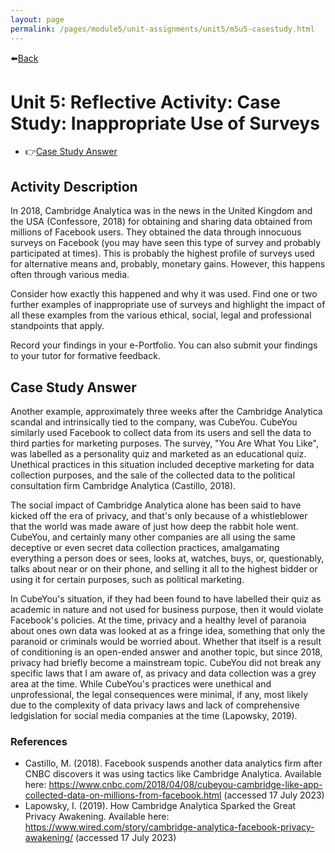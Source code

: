```yaml
---
layout: page
permalink: /pages/module5/unit-assignments/unit5/m5u5-casestudy.html
---
```


⬅️[Back](/pages/module5/unit-assignments/unit5/m5u5.html)

# Unit 5: Reflective Activity: Case Study: Inappropriate Use of Surveys

- 👉[Case Study Answer](#case-study-answer)

## Activity Description

In 2018, Cambridge Analytica was in the news in the United Kingdom and the USA (Confessore, 2018) for obtaining and sharing data obtained from millions of Facebook users. They obtained the data through innocuous surveys on Facebook (you may have seen this type of survey and probably participated at times). This is probably the highest profile of surveys used for alternative means and, probably, monetary gains. However, this happens often through various media.

Consider how exactly this happened and why it was used. Find one or two further examples of inappropriate use of surveys and highlight the impact of all these examples from the various ethical, social, legal and professional standpoints that apply.

Record your findings in your e-Portfolio. You can also submit your findings to your tutor for formative feedback.

## Case Study Answer

Another example, approximately three weeks after the Cambridge Analytica scandal and intrinsically tied to the company, was CubeYou. CubeYou similarly used Facebook to collect data from its users and sell the data to third parties for marketing purposes. The survey, "You Are What You Like", was labelled as a personality quiz and marketed as an educational quiz. Unethical practices in this situation included deceptive marketing for data collection purposes, and the sale of the collected data to the political consultation firm Cambridge Analytica (Castillo, 2018).

The social impact of Cambridge Analytica alone has been said to have kicked off the era of privacy, and that's only because of a whistleblower that the world was made aware of just how deep the rabbit hole went. CubeYou, and certainly many other companies are all using the same deceptive or even secret data collection practices, amalgamating everything a person does or sees, looks at, watches, buys, or, questionably, talks about near or on their phone, and selling it all to the highest bidder or using it for certain purposes, such as political marketing.

In CubeYou's situation, if they had been found to have labelled their quiz as academic in nature and not used for business purpose, then it would violate Facebook's policies. At the time, privacy and a healthy level of paranoia about ones own data was looked at as a fringe idea, something that only the paranoid or criminals would be worried about. Whether that itself is a result of conditioning is an open-ended answer and another topic, but since 2018, privacy had briefly become a mainstream topic. CubeYou did not break any specific laws that I am aware of, as privacy and data collection was a grey area at the time. While CubeYou's practices were unethical and unprofessional, the legal consequences were minimal, if any, most likely due to the complexity of data privacy laws and lack of comprehensive ledgislation for social media companies at the time (Lapowsky, 2019).


### References

- Castillo, M. (2018). Facebook suspends another data analytics firm after CNBC discovers it was using tactics like Cambridge Analytica. Available here: https://www.cnbc.com/2018/04/08/cubeyou-cambridge-like-app-collected-data-on-millions-from-facebook.html (accessed 17 July 2023)
- Lapowsky, I. (2019). How Cambridge Analytica Sparked the Great Privacy Awakening. Available here: https://www.wired.com/story/cambridge-analytica-facebook-privacy-awakening/ (accessed 17 July 2023)
